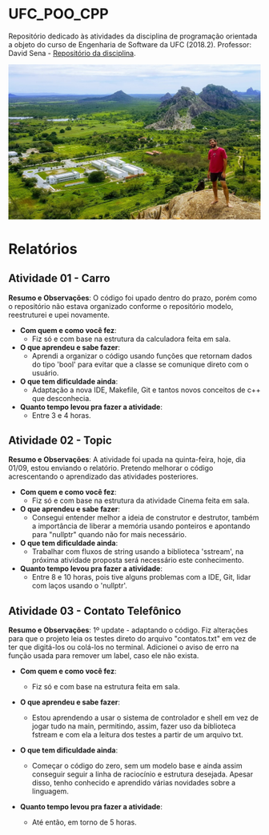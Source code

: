﻿# UFC_POO_CPP
Repositório dedicado às atividades da disciplina de programação orientada a objeto do curso de Engenharia de Software da UFC (2018.2).
Professor: David Sena - [Repositório da disciplina](https://github.com/senapk/poo_2018_2).

![UFC ao fundo, à direita um sonhador](Outros/DiegoUFC.jpg)

# Relatórios
## Atividade 01 - Carro
**Resumo e Observações**: O código foi upado dentro do prazo, porém como o repositório não estava organizado conforme o repositório modelo, reestruturei e upei novamente.

- **Com quem e como você fez**:
  - Fiz só e com base na estrutura da calculadora feita em sala.
- **O que aprendeu e sabe fazer**:
  - Aprendi a organizar o código usando funções que retornam dados do tipo 'bool' para evitar que a classe se comunique direto com o usuário.
- **O que tem dificuldade ainda**:
  - Adaptação a nova IDE, Makefile, Git e tantos novos conceitos de c++ que desconhecia.
- **Quanto tempo levou pra fazer a atividade**:
  - Entre 3 e 4 horas.

## Atividade 02 - Topic
**Resumo e Observações**: A atividade foi upada na quinta-feira, hoje, dia 01/09, estou enviando o relatório. Pretendo melhorar o código acrescentando o aprendizado das atividades posteriores.

- **Com quem e como você fez**:
  - Fiz só e com base na estrutura da atividade Cinema feita em sala.
- **O que aprendeu e sabe fazer**:
  - Consegui entender melhor a ideia de construtor e destrutor, também a importância de liberar a memória usando ponteiros e apontando para "nullptr" quando não for mais necessário.
- **O que tem dificuldade ainda**:
  - Trabalhar com fluxos de string usando a biblioteca 'sstream', na próxima atividade proposta será necessário este conhecimento.
- **Quanto tempo levou pra fazer a atividade**:
  - Entre 8 e 10 horas, pois tive alguns problemas com a IDE, Git, lidar com laços usando o 'nullptr'.

## Atividade 03 - Contato Telefônico
**Resumo e Observações**: 1º update - adaptando o código. Fiz alterações para que o projeto leia os testes direto do arquivo "contatos.txt" em vez de ter que digitá-los ou colá-los no terminal. Adicionei o aviso de erro na função usada para remover um label, caso ele não exista.

- **Com quem e como você fez**:
  - Fiz só e com base na estrutura feita em sala.

- **O que aprendeu e sabe fazer**:
  - Estou aprendendo a usar o sistema de controlador e shell em vez de jogar tudo na main, permitindo, assim, fazer uso da biblioteca fstream e com ela a leitura dos testes a partir de um arquivo txt.

- **O que tem dificuldade ainda**:
  - Começar o código do zero, sem um modelo base e ainda assim conseguir seguir a linha de raciocínio e estrutura desejada. Apesar disso, tenho conhecido e aprendido várias novidades sobre a linguagem.

- **Quanto tempo levou pra fazer a atividade**:
  - Até então, em torno de 5 horas.